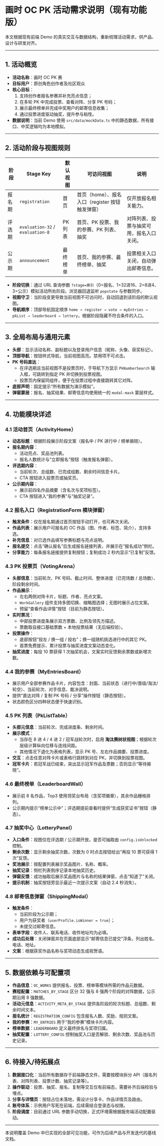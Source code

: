 # 画时 OC PK 活动需求说明（现有功能版）

本文根据现有前端 Demo 的真实交互与数据结构，重新梳理活动需求，供产品、设计与研发对齐。

---

## 1. 活动概览

- **活动名称**：画时 OC PK 赛
- **目标用户**：原创角色创作者及社区观众
- **核心目标**：
  1. 支持创作者报名参赛并补充亮点信息；
  2. 在多轮 PK 中完成投票、查看对阵、分享 PK 号码；
  3. 展示最终榜单并完成中奖用户的邮寄信息收集；
  4. 通过投票进度驱动抽奖，提升参与粘性。
- **数据说明**：当前 Demo 使用 `src/data/mockData.ts` 中的静态数据，所有接口、中奖逻辑均为本地模拟。

---

## 2. 活动阶段与视图规则

| 阶段 | Stage Key | 默认视图 | 可访问视图 | 说明 |
| --- | --- | --- | --- | --- |
| 报名期 | `registration` | 首页 | 首页（home）、报名入口（register 按钮触发弹窗） | 仅开放报名相关能力。 |
| 评选期 | `evaluation-32` / `evaluation-8` | PK 列表 | 首页、PK 投票、我的参赛、PK 列表、抽奖 | 对阵列表、投票与抽奖可用，报名入口关闭。 |
| 公示期 | `announcement` | 最终榜单 | 首页、我的参赛、最终榜单、抽奖 | 投票相关入口关闭，自动弹出邮寄信息。 |

- **阶段切换**：通过 URL 查询参数 `?stage=索引`（0=报名、1=32进16、2=8进4、3=公示）模拟活动所处阶段。浏览器回退监听 `popstate` 与参数同步。
- **视图守卫**：当阶段变更导致当前视图不可访问时，自动回退到该阶段的默认视图。
- **导航顺序**：顶部导航固定顺序 `home → register → vote → myEntries → pkList → leaderboard → lottery`，根据阶段隐藏不符合条件的入口。

---

## 3. 全局布局与通用元素

- **头部**：显示活动名称、副标题以及登录用户信息（昵称、头像、获奖标记）。
- **顶部导航**：按钮样式导航，当前视图高亮。禁用项不可点击。
- **PK 号码直达**：
  - 在评选期且当前视图不是投票页时，于导航下方显示 `PkNumberSearch` 输入框，可跳转到指定 PK 并切换到投票视图。
  - 投票页内保留同组件，便于在投票过程中直接跳转其它对阵。
- **底部声明**：固定提示“所有数据为演示模拟”。
- **弹窗蒙层**：报名、抽奖结果、邮寄信息均使用统一的 `modal-mask` 蒙层样式。

---

## 4. 功能模块详述

### 4.1 活动首页（ActivityHome）
- **动态标题**：根据阶段展示阶段文案（报名中 / PK 进行中 / 榜单揭晓）。
- **报名期内容**：
  - 活动亮点、奖品池列表。
  - 报名人数统计与“立即报名”按钮（触发报名弹窗）。
- **评选期内容**：
  - 当前轮次、总组数、已完成组数、剩余时间信息卡片。
  - CTA 按钮进入投票页或抽奖页。
- **公示期内容**：
  - 展示前四名作品摘要（含名次与奖项标签）。
  - CTA 按钮进入“我的参赛”与“抽奖记录”。

### 4.2 报名入口（RegistrationForm 模块弹窗）
- **触发条件**：仅在报名期通过首页按钮手动打开，也可再次关闭。
- **作品列表**：展示用户可报名的 OC 作品（图、作者、标签、简介），支持多选。
- **补充信息**：对已选作品填写参赛标题与亮点说明。
- **报名提交**：点击“确认报名”后生成报名链接列表，并展示在“报名成功”侧栏。
- **分享能力**：每条报名链接提供复制按钮；复制成功 2 秒内显示“已复制”反馈。

### 4.3 PK 投票页（VotingArena）
- **头部信息**：当前轮次、PK 号码、截止时间、整体进度（已完场数 / 总场数）、阶段剩余时间。
- **作品展示**：
  - 左右两侧对阵卡片，标题、作者、亮点文案。
  - `WorkGallery` 组件支持多图切换、缩略图选择；无图时展示占位文案。
  - 预留“查看作品详情”按钮（目前为静态按钮）。
- **实时票况**：
  - 中部投票进度条展示双方票数、比例及领先方描述。
  - 票数取自接口基础票数 + 本地投票结果（无后端校验）。
- **投票操作**：
  - 底部按钮“投左 / 换一组 / 投右”；换一组随机挑选进行中的其它 PK。
  - 首票免费提示、累计投票与抽奖进度文案动态变化。
- **抽奖进度**：每投 10 票获得 1 次抽奖机会，文案实时反馈剩余票数或新增次数。

### 4.4 我的参赛（MyEntriesBoard）
- 展示用户全部参赛作品卡片，内容包含：封面、当前状态（进行中/晋级/淘汰/轮空）、当前轮次、对手信息、裁决说明。
- 提供“直达对阵 / 复制 PK 号码 / 分享”操作按钮（静态按钮）。
- 状态颜色区分四种状态便于快速识别。

### 4.5 PK 列表（PkListTable）
- **头部元信息**：当前轮次、完成进度条、剩余时间。
- **展示模式**：
  - 当存在 8 进 4 / 4 进 2 / 冠军战轮次时，启用 **淘汰赛树状视图**；根据轮次层级计算纵向位移与连线间距。
  - 其他情况下退化为表格列表，显示 PK 号、左右作品摘要、投票进度。
- **交互**：点击任意对阵卡片或表格行跳转到对应 PK，并切换到投票视图。
- **冠军卡片**：若冠军战已结束，突出显示冠军作品及票数；否则显示“等待揭晓”。

### 4.6 最终榜单（LeaderboardWall）
- 展示前 8 名作品，Top3 使用领奖台布局（含奖项徽章），其余作品栅格排列。
- 公示期内提示“榜单公示中”；评选期提前查看时提供“生成获奖证书”按钮（静态）。

### 4.7 抽奖中心（LotteryPanel）
- **入口条件**：视图仅在评选期 / 公示期开放，是否可抽取由 `config.isUnlocked` 控制。
- **剩余次数**：显示剩余抽奖次数，次数为 0 时点击按钮给出“再投 10 票可获得 1 次”反馈。
- **奖池展示**：按配置列表展示奖品图片、名称、概率。
- **抽奖记录**：侧栏列表倒序记录本地抽奖历史。
- **弹窗反馈**：成功抽取后展示奖品图片与名称的结果弹窗，点击“知道了”关闭。
- **提示机制**：抽奖按钮旁显示最近一次提示文案（自动 2.4 秒消失）。

### 4.8 邮寄信息弹窗（ShippingModal）
- **触发条件**：
  - 当前阶段为公示期；
  - 用户为获奖者（`userProfile.isWinner = true`）；
  - 未提交过邮寄信息。
- **表单字段**：收件人、联系电话、收件地址均为必填。
- **成功后处理**：关闭弹窗并在页面底部显示“邮寄信息已提交”浮条，列出姓名、电话、地址。
- **文案**：根据获奖作品名称与奖项动态生成祝贺语。

---

## 5. 数据依赖与可配置项

- **作品信息**：`OC_WORKS` 提供报名、投票、榜单等模块所需的作品元数据。
- **赛程配置**：`MATCHES_BY_STAGE` 区分 32 强与 8 强两个阶段的对阵数据，公示期沿用 8 强数据。
- **活动元信息**：`ACTIVITY_META_BY_STAGE` 提供各阶段的轮次标题、总组数、剩余时间文本。
- **报名统计**：`REGISTRATION_CONFIG` 包含报名人数、奖励、规则文案。
- **我的参赛**：`MY_ENTRIES` 用于“我的参赛”模块卡片内容。
- **榜单数据**：`LEADERBOARD` 定义最终排名与奖项归属。
- **抽奖配置**：`LOTTERY_CONFIG` 控制抽奖入口是否解锁、剩余次数、奖品池与历史记录。

---

## 6. 待接入/待拓展点

1. **数据接口化**：当前所有数据存于前端静态文件，需要按模块拆分 API（报名列表、对阵列表、投票计数、抽奖记录等）。
2. **操作联动**：投票、抽奖、报名、复制等交互仅有前端态，需要补齐后端校验与埋点。
3. **分享与详情页**：按钮占位未落地，需设计分享卡、作品详情页及路由。
4. **账号体系**：示例用户写死在前端，后续需结合登录态与权限。
5. **阶段调度**：目前通过 URL 参数手动切换，正式环境需根据服务端活动配置驱动。

---

本说明覆盖 Demo 中已实现的全部可见功能，可作为后续产品与开发迭代的基线文档。
